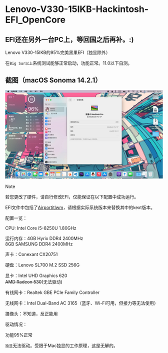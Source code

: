 # Lenovo-V330-15IKB-Hackintosh-EFI_OpenCore

## EFI还在另外一台PC上，等回国之后再补。:)

Lenovo V330-15IKB的95%完美黑果EFI（独显除外）

在`Big Sur以上`系统测试能够正常启动，功能正常。11.0以下自测。

## 截图（macOS Sonoma 14.2.1）

![Sonoma.png](https://github.com/r1i1na/Lenovo-V330-15IKB-Hackintosh-EFI_OpenCore/blob/main/Oper.PNG)

> [!NOTE]
> 若您更改了硬件，请自行修改EFI，仅能保证在以下配置中成功运行。

EFI文件中包括了[Airportitlwm](https://github.com/OpenIntelWireless/itlwm)，请根据实际系统版本来替换其中的kext版本。

配置一览：

CPU: Intel Core i5-8250U 1.80GHz

运行内存：4GB Hyrix DDR4 2400MHz<br>8GB SAMSUNG DDR4 2400MHz

声卡：Conexant CX20751

硬盘：Lenovo SL700 M.2 SSD 256G 

显卡：Intel UHD Graphics 620<br>~~AMD Radeon 530~~(无法驱动)

有线网卡：Realtek GBE PCIe Family Controller

无线网卡：Intel Dual-Band AC 3165（蓝牙、Wi-Fi可用，但接力等无法使用）

摄像头：不知道，反正能用

驱动情况：

功能95%正常

`独显`无法驱动。受限于Mac独显的工作原理，这是无解的。
